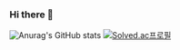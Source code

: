 ### Hi there 👋

<!--
**CHOI-JUNMIN/CHOI-JUNMIN** is a ✨ _special_ ✨ repository because its `README.md` (this file) appears on your GitHub profile.

Here are some ideas to get you started:

- 🔭 I’m currently working on ...
- 🌱 I’m currently learning ...
- 👯 I’m looking to collaborate on ...
- 🤔 I’m looking for help with ...
- 💬 Ask me about ...
- 📫 How to reach me: ...
- 😄 Pronouns: ...
- ⚡ Fun fact: ...
-->
![Anurag's GitHub stats](https://github-readme-stats.vercel.app/api?username=CHOI-JUNMIN&show_icons=true&theme=ambient_gradient)
[![Solved.ac프로필](http://mazassumnida.wtf/api/generate_badge?boj={sm0791})](https://solved.ac/{handle})
